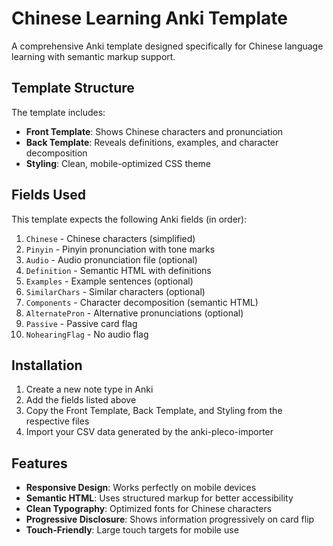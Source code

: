 # Chinese Learning Anki Template

A comprehensive Anki template designed specifically for Chinese language learning with semantic markup support.

## Template Structure

The template includes:
- **Front Template**: Shows Chinese characters and pronunciation
- **Back Template**: Reveals definitions, examples, and character decomposition
- **Styling**: Clean, mobile-optimized CSS theme

## Fields Used

This template expects the following Anki fields (in order):
1. `Chinese` - Chinese characters (simplified)
2. `Pinyin` - Pinyin pronunciation with tone marks
3. `Audio` - Audio pronunciation file (optional)
4. `Definition` - Semantic HTML with definitions
5. `Examples` - Example sentences (optional)
6. `SimilarChars` - Similar characters (optional)
7. `Components` - Character decomposition (semantic HTML)
8. `AlternatePron` - Alternative pronunciations (optional)
9. `Passive` - Passive card flag
10. `NohearingFlag` - No audio flag

## Installation

1. Create a new note type in Anki
2. Add the fields listed above
3. Copy the Front Template, Back Template, and Styling from the respective files
4. Import your CSV data generated by the anki-pleco-importer

## Features

- **Responsive Design**: Works perfectly on mobile devices
- **Semantic HTML**: Uses structured markup for better accessibility
- **Clean Typography**: Optimized fonts for Chinese characters
- **Progressive Disclosure**: Shows information progressively on card flip
- **Touch-Friendly**: Large touch targets for mobile use
